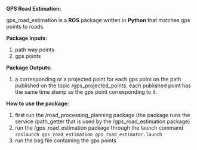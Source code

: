 **GPS Road Estimation:**

gps_road_estimation is a **ROS** package written in **Python** that matches gps points to roads.

**Package Inputs:**

1. path way points  
2. gps points  

**Package Outputs:**

1. a corresponding or a projected point for each gps point on the path published on the topic /gps_projected_points. each published point has the same time stamp as the gps point corresponding to it.

**How to use the package:**

1. first run the /road_processing_planning package (the package runs the service /path_getter that is used by the /gps_road_estimation package)
2. run the /gps_road_estimation package through the launch command `roslaunch gps_road_estimation gps_road_estimator.launch`
3. run the bag file containing the gps points
